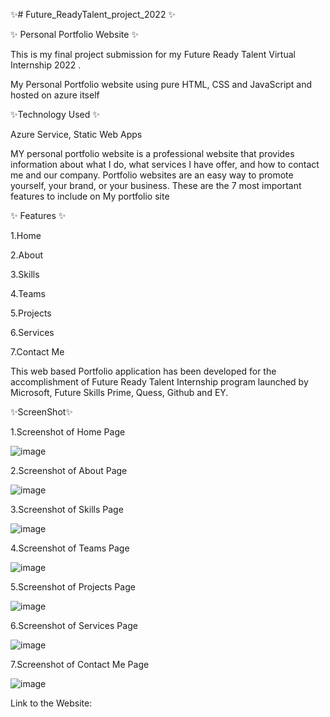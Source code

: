 ✨# Future_ReadyTalent_project_2022 ✨

✨ Personal Portfolio Website ✨

This is my final project submission for my Future Ready Talent Virtual Internship 2022 .

My Personal Portfolio website using pure HTML, CSS and JavaScript and hosted on azure itself

✨Technology Used ✨

Azure Service, Static Web Apps

MY personal portfolio website is a professional website that provides information about what I do, what services I have offer, and how to contact me and our company. Portfolio websites are an easy way to promote yourself, your brand, or your business.
These are the 7 most important features to include on My portfolio site 

✨ Features ✨

1.Home

2.About

3.Skills

4.Teams

5.Projects

6.Services

7.Contact Me

This web based Portfolio application has been developed for the accomplishment of Future Ready Talent Internship program launched by Microsoft, Future Skills Prime, Quess, Github and EY.

✨ScreenShot✨

1.Screenshot of Home Page

![image](https://user-images.githubusercontent.com/91557906/183250482-3ca992ac-c113-41ee-9aa2-67377785eae5.png)


2.Screenshot of About Page

![image](https://user-images.githubusercontent.com/91557906/183250645-b10916bf-92fd-4995-b36e-d746f57360bf.png)

3.Screenshot of Skills Page

![image](https://user-images.githubusercontent.com/91557906/183250795-3e99eb92-aa90-4ea4-bf21-ba630c6b6b28.png)


4.Screenshot of Teams Page

![image](https://user-images.githubusercontent.com/91557906/183250861-8a82ee9a-a7b4-4281-a784-580ac45846b8.png)


5.Screenshot of Projects Page

![image](https://user-images.githubusercontent.com/91557906/183250906-257c0fae-3513-4073-a998-3be39712febb.png)


6.Screenshot of Services Page

![image](https://user-images.githubusercontent.com/91557906/183250976-bdddcd37-57fe-4bcb-99a8-6c15a6d7f8da.png)


7.Screenshot of Contact Me Page

![image](https://user-images.githubusercontent.com/91557906/183251018-95d0db3b-ce9f-480c-ab64-69aa12d27003.png)


Link to the Website:
